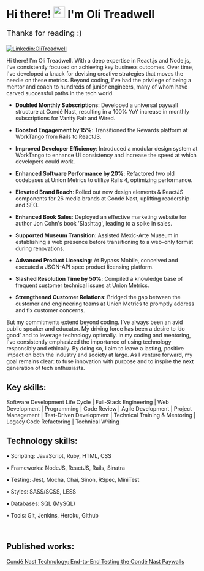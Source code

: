 # Hi there! <img src="https://raw.githubusercontent.com/syedareehaquasar/syedareehaquasar/master/gifs/Hi.gif" width="30px"> I'm Oli Treadwell

<p style="font-size:20px;"> Thanks for reading :)</p>

[![Linkedin:OliTreadwell](https://img.shields.io/badge/-OliTreadwell-blue?style=flat-square&logo=Linkedin&logoColor=white&link=https://www.linkedin.com/in/olitreadwell/)](https://www.linkedin.com/in/olitreadwell/)

Hi there! I'm Oli Treadwell. With a deep expertise in React.js and Node.js, I've consistently focused on achieving key business outcomes. Over time, I've developed a knack for devising creative strategies that moves the needle on these metrics. Beyond coding, I've had the privilege of being a mentor and coach to hundreds of junior engineers, many of whom have carved successful paths in the tech world.



- **Doubled Monthly Subscriptions**: Developed a universal paywall structure at Condé Nast, resulting in a 100% YoY increase in monthly subscriptions for Vanity Fair and Wired.

- **Boosted Engagement by 15%**: Transitioned the Rewards platform at WorkTango from Rails to ReactJS.

- **Improved Developer Efficiency**: Introduced a modular design system at WorkTango to enhance UI consistency and increase the speed at which developers could work.

- **Enhanced Software Performance by 20%**: Refactored two old codebases at Union Metrics to utilize Rails 4, optimizing performance.

- **Elevated Brand Reach**: Rolled out new design elements & ReactJS components for 26 media brands at Condé Nast, uplifting readership and SEO.

- **Enhanced Book Sales**: Deployed an effective marketing website for author Jon Cohn's book 'Slashtag', leading to a spike in sales.

- **Supported Museum Transition**: Assisted Mexic-Arte Museum in establishing a web presence before transitioning to a web-only format during renovations.

- **Advanced Product Licensing**: At Bypass Mobile, conceived and executed a JSON-API spec product licensing platform.

- **Slashed Resolution Time by 50%**: Compiled a knowledge base of frequent customer technical issues at Union Metrics.

- **Strengthened Customer Relations**: Bridged the gap between the customer and engineering teams at Union Metrics to promptly address and fix customer concerns.



But my commitments extend beyond coding. I've always been an avid public speaker and educator. My driving force has been a desire to ‘do good’ and to leverage technology optimally. In my coding and mentoring, I've consistently emphasized the importance of using technology responsibly and ethically. By doing so, I aim to leave a lasting, positive impact on both the industry and society at large. As I venture forward, my goal remains clear: to fuse innovation with purpose and to inspire the next generation of tech enthusiasts.


## Key skills:


Software Development Life Cycle | Full-Stack Engineering | Web Development | Programming | Code Review | Agile Development | Project Management | Test-Driven Development | Technical Training & Mentoring | Legacy Code Refactoring | Technical Writing


## Technology skills:

•  Scripting: JavaScript, Ruby, HTML, CSS

•  Frameworks: NodeJS, ReactJS, Rails, Sinatra

•  Testing: Jest, Mocha, Chai, Sinon, RSpec, MiniTest

•  Styles: SASS/SCSS, LESS

•  Databases: SQL (MySQL)

•  Tools: Git, Jenkins, Heroku, Github

<br>

## Published works:


[Condé Nast Technology: End-to-End Testing the Condé Nast Paywalls](https://technology.condenast.com/story/end-to-end-testing-conde-nast-paywalls)


<!--
**GITHUB STAT'S**

![stats](https://github-readme-stats.vercel.app/api?username=olitreadwell&show_icons=true&theme=synthwave)

Today is Monday, 11 September, 21:06 GMT-7.
-->
